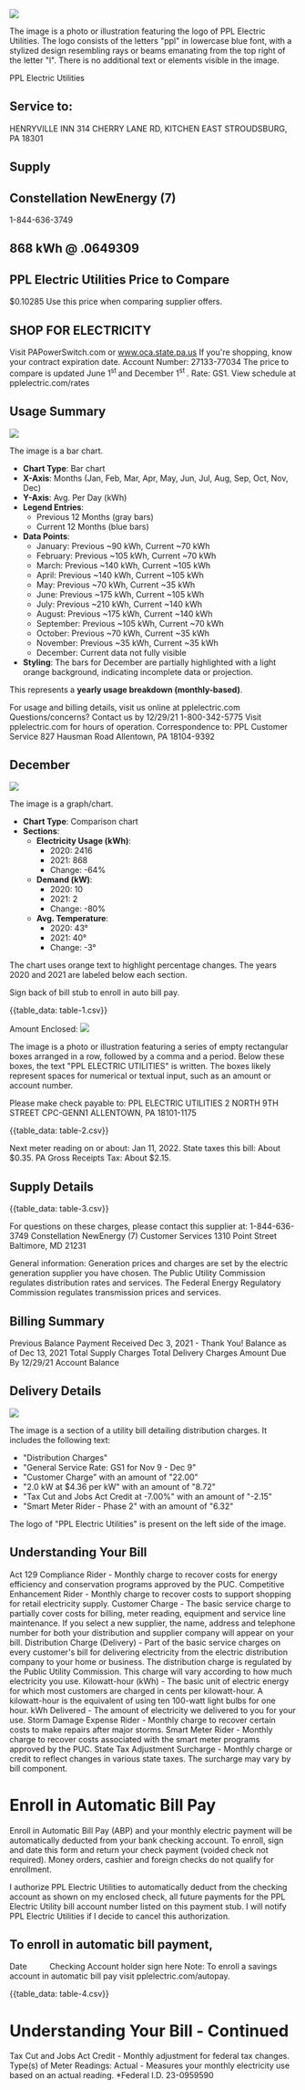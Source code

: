 ![](images/img-0.jpeg)

The image is a photo or illustration featuring the logo of PPL Electric Utilities. The logo consists of the letters "ppl" in lowercase blue font, with a stylized design resembling rays or beams emanating from the top right of the letter "l". There is no additional text or elements visible in the image.

PPL Electric Utilities

## Service to:

HENRYVILLE INN
314 CHERRY LANE RD, KITCHEN
EAST STROUDSBURG, PA 18301

## Supply

## Constellation NewEnergy (7)

1-844-636-3749

## 868 kWh @ $.0649309$

## PPL Electric Utilities Price to Compare

\$0.10285 Use this price when comparing supplier offers.

## SHOP FOR ELECTRICITY

Visit PAPowerSwitch.com or www.oca.state.pa.us If you're shopping, know your contract expiration date. Account Number: 27133-77034
The price to compare is updated June $1^{\text {st }}$ and December $1^{\text {st }}$. Rate: GS1. View schedule at pplelectric.com/rates

## Usage Summary

![](images/img-1.jpeg)

The image is a bar chart.

- **Chart Type**: Bar chart
- **X-Axis**: Months (Jan, Feb, Mar, Apr, May, Jun, Jul, Aug, Sep, Oct, Nov, Dec)
- **Y-Axis**: Avg. Per Day (kWh)
- **Legend Entries**: 
  - Previous 12 Months (gray bars)
  - Current 12 Months (blue bars)
- **Data Points**:
  - January: Previous ~90 kWh, Current ~70 kWh
  - February: Previous ~105 kWh, Current ~70 kWh
  - March: Previous ~140 kWh, Current ~105 kWh
  - April: Previous ~140 kWh, Current ~105 kWh
  - May: Previous ~70 kWh, Current ~35 kWh
  - June: Previous ~175 kWh, Current ~105 kWh
  - July: Previous ~210 kWh, Current ~140 kWh
  - August: Previous ~175 kWh, Current ~140 kWh
  - September: Previous ~105 kWh, Current ~70 kWh
  - October: Previous ~70 kWh, Current ~35 kWh
  - November: Previous ~35 kWh, Current ~35 kWh
  - December: Current data not fully visible
- **Styling**: The bars for December are partially highlighted with a light orange background, indicating incomplete data or projection.

This represents a **yearly usage breakdown (monthly-based)**.

For usage and billing details, visit us online at pplelectric.com
Questions/concerns? Contact us by 12/29/21
1-800-342-5775
Visit pplelectric.com for hours of operation.
Correspondence to:
PPL Customer Service
827 Hausman Road
Allentown, PA 18104-9392

## December

![](images/img-2.jpeg)

The image is a graph/chart.

- **Chart Type**: Comparison chart
- **Sections**:
  - **Electricity Usage (kWh)**:
    - 2020: 2416
    - 2021: 868
    - Change: -64%
  - **Demand (kW)**:
    - 2020: 10
    - 2021: 2
    - Change: -80%
  - **Avg. Temperature**:
    - 2020: 43°
    - 2021: 40°
    - Change: -3°

The chart uses orange text to highlight percentage changes. The years 2020 and 2021 are labeled below each section.


Sign back of bill stub to enroll in auto bill pay.

{{table_data: table-1.csv}}

Amount Enclosed:
![](images/img-3.jpeg)

The image is a photo or illustration featuring a series of empty rectangular boxes arranged in a row, followed by a comma and a period. Below these boxes, the text "PPL ELECTRIC UTILITIES" is written. The boxes likely represent spaces for numerical or textual input, such as an amount or account number.

Please make check payable to: PPL ELECTRIC UTILITIES
2 NORTH 9TH STREET CPC-GENN1
ALLENTOWN, PA 18101-1175

{{table_data: table-2.csv}}

Next meter reading on or about: Jan 11, 2022.
State taxes this bill: About \$0.35. PA Gross Receipts Tax: About \$2.15.

## Supply Details

{{table_data: table-3.csv}}

For questions on these charges, please contact this supplier at:
1-844-636-3749
Constellation NewEnergy (7)
Customer Services
1310 Point Street
Baltimore, MD 21231

General information: Generation prices and charges are set by the electric generation supplier you have chosen. The Public Utility Commission regulates distribution rates and services. The Federal Energy Regulatory Commission regulates transmission prices and services.

## Billing Summary

Previous Balance
Payment Received Dec 3, 2021 - Thank You!
Balance as of Dec 13, 2021
Total Supply Charges
Total Delivery Charges
Amount Due By 12/29/21
Account Balance

## Delivery Details

![](images/img-4.jpeg)

The image is a section of a utility bill detailing distribution charges. It includes the following text:

- "Distribution Charges"
- "General Service Rate: GS1 for Nov 9 - Dec 9"
- "Customer Charge" with an amount of "22.00"
- "2.0 kW at $4.36 per kW" with an amount of "8.72"
- "Tax Cut and Jobs Act Credit at -7.00%" with an amount of "-2.15"
- "Smart Meter Rider - Phase 2" with an amount of "6.32"

The logo of "PPL Electric Utilities" is present on the left side of the image.

## Understanding Your Bill

Act 129 Compliance Rider - Monthly charge to recover costs for energy efficiency and conservation programs approved by the PUC.
Competitive Enhancement Rider - Monthly charge to recover costs to support shopping for retail electricity supply.
Customer Charge - The basic service charge to partially cover costs for billing, meter reading, equipment and service line maintenance. If you select a new supplier, the name, address and telephone number for both your distribution and supplier company will appear on your bill.
Distribution Charge (Delivery) - Part of the basic service charges on every customer's bill for delivering electricity from the electric distribution company to your home or business. The distribution charge is regulated by the Public Utility Commission. This charge will vary according to how much electricity you use.
Kilowatt-hour (kWh) - The basic unit of electric energy for which most customers are charged in cents per kilowatt-hour. A kilowatt-hour is the equivalent of using ten 100-watt light bulbs for one hour.
kWh Delivered - The amount of electricity we delivered to you for your use.
Storm Damage Expense Rider - Monthly charge to recover certain costs to make repairs after major storms.
Smart Meter Rider - Monthly charge to recover costs associated with the smart meter programs approved by the PUC.
State Tax Adjustment Surcharge - Monthly charge or credit to reflect changes in various state taxes. The surcharge may vary by bill component.

# Enroll in Automatic Bill Pay 

Enroll in Automatic Bill Pay (ABP) and your monthly electric payment will be automatically deducted from your bank checking account. To enroll, sign and date this form and return your check payment (voided check not required). Money orders, cashier and foreign checks do not qualify for enrollment.

I authorize PPL Electric Utilities to automatically deduct from the checking account as shown on my enclosed check, all future payments for the PPL Electric Utility bill account number listed on this payment stub. I will notify PPL Electric Utilities if I decide to cancel this authorization.

## To enroll in automatic bill payment,

Date $\qquad$
Checking Account holder sign here
Note: To enroll a savings account in automatic bill pay visit pplelectric.com/autopay.

{{table_data: table-4.csv}}

# Understanding Your Bill - Continued 

Tax Cut and Jobs Act Credit - Monthly adjustment for federal tax changes. Type(s) of Meter Readings:
Actual - Measures your monthly electricity use based on an actual reading.
*Federal I.D. 23-0959590
